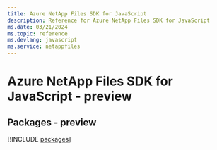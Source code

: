```yaml
---
title: Azure NetApp Files SDK for JavaScript
description: Reference for Azure NetApp Files SDK for JavaScript
ms.date: 03/21/2024
ms.topic: reference
ms.devlang: javascript
ms.service: netappfiles
---
```

# Azure NetApp Files SDK for JavaScript - preview
## Packages - preview
[!INCLUDE [packages](netapp-files-index.md)]